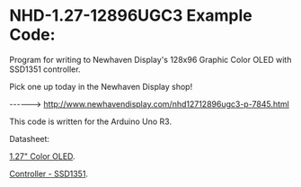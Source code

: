 NHD-1.27-12896UGC3 Example Code:
==============================================
 
 Program for writing to Newhaven Display's 128x96 Graphic Color OLED with SSD1351 controller.
 
 Pick one up today in the Newhaven Display shop!
 
 ------> http://www.newhavendisplay.com/nhd12712896ugc3-p-7845.html
 
 This code is written for the Arduino Uno R3.
 
 Datasheet:
 
 [1.27" Color OLED](http://www.newhavendisplay.com/specs/NHD-1.27-12896UGC3.pdf).
 
 [Controller - SSD1351](http://www.newhavendisplay.com/app_notes/SSD1351.pdf).
